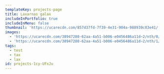 ```yaml
---
templateKey: projects-page
title: Laxarnas galax
includeInPortfolio: true
includeInMenu: false
thumbnail: 'https://ucarecdn.com/857d37fd-7f39-4e31-904a-988939c03e41/'
images:
  - 'https://ucarecdn.com/38947280-62aa-4a51-b006-e0456486a11d~2/nth/0/'
  - 'https://ucarecdn.com/38947280-62aa-4a51-b006-e0456486a11d~2/nth/1/'
tags:
  - test
  - tax
  - lax
id: projects-1cy-UFxJu
---
```


